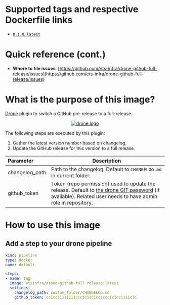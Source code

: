 # Supported tags and respective Dockerfile links

- [`0.1.0`, `latest`](https://github.com/ets-infra/drone-github-full-release/blob/master/0/Dockerfile)

# Quick reference (cont.)

- **Where to file issues**: [https://github.com/ets-infra/drone-github-full-release/issues](https://github.com/ets-infra/drone-github-full-release/issues)

# What is the purpose of this image?

[Drone](https://www.drone.io) plugin to switch a GitHub pre-release to a full-release.

<p align="center">
    <a href="https://www.drone.io"><img alt="drone logo" src="https://raw.githubusercontent.com/drone/brand/master/logos/png/dark/drone-logo-png-dark-128.png"></a>
</p>

The following steps are executed by this plugin:

1. Gather the latest version number based on changelog.
2. Update the GitHub release for this version to a full release.

| Parameter | Description |
|:---|---|
| changelog_path | Path to the changelog. Default to `CHANGELOG.md` in current folder. |
| github_token | Token (repo permission) used to update the release. Default to [the drone GIT password](https://docs.drone.io/server/reference/drone-git-password/) (if available). Related user needs to have admin role in repository. |

# How to use this image

## Add a step to your drone pipeline

```yaml
kind: pipeline
type: docker
name: default

steps:
- name: tag
  image: etsinfra/drone-github-full-release:latest
  settings:
    changelog_path: custom_folder/CHANGELOG.md
    github_token: cc1cc11111111ccc1c11c1cc1ccc1c1cc1111c1c
```
